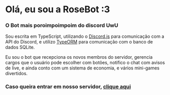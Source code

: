 # Olá, eu sou a RoseBot :3
### O Bot mais poroimpoimpoim do discord UwU

Sou escrita em TypeScript, utilizando o [Discord.js](https://discord.js.org/) para comunicação com a API do Discord, e utilizo [TypeORM](https://typeorm.io/) para comunicação com o banco de dados SQLite.

Eu sou o bot que recepciona os novos membros do servidor, gerencia cargos que o usuário pode escolher com botões, notifico o chat com avisos de live, e ainda conto com um sistema de economia, e vários mini-games divertidos.

### Caso queira entrar em nosso servidor, [clique aqui](https://discord.gg/bYjT5ehUrk)
